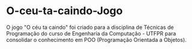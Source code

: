 # O-ceu-ta-caindo-Jogo

O jogo "O céu ta caindo" foi criado para a disciplina de Técnicas de Programação do curso de Engenharia da Computação - UTFPR para consolidar o conhecimento em POO (Programação Orientada a Objetos).

